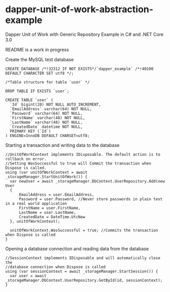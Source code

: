 # dapper-unit-of-work-abstraction-example
Dapper Unit of Work with Generic Repository Example in C# and .NET Core 3.0

README is a work in progress

Create the MySQL test database

```
CREATE DATABASE /*!32312 IF NOT EXISTS*/`dapper_example` /*!40100 DEFAULT CHARACTER SET utf8 */;

/*Table structure for table `user` */

DROP TABLE IF EXISTS `user`;

CREATE TABLE `user` (
  `Id` bigint(20) NOT NULL AUTO_INCREMENT,
  `EmailAddress` varchar(64) NOT NULL,
  `Password` varchar(64) NOT NULL,
  `FirstName` varchar(48) NOT NULL,
  `LastName` varchar(48) NOT NULL,
  `CreatedDate` datetime NOT NULL,
  PRIMARY KEY (`Id`)
) ENGINE=InnoDB DEFAULT CHARSET=utf8;
```

Starting a transaction and writing data to the database 

```
//UnitOfWorkContext implements IDisposable. The default action is to rollback on error.
//Setting WasSuccessful to true will Commit the transaction when Dispose is called.
using (var unitOfWorkContext = await _storageManager.StartUnitOfWork()) {
  var newUser = await _storageManager.DbContext.UserRepository.Add(new User
  {
      EmailAddress = user.EmailAddress,
      Password = user.Password, //Never store passwords in plain text in a real world application
      FirstName = user.FirstName,
      LastName = user.LastName,
      CreatedDate = DateTime.UtcNow
  }, unitOfWorkContext);

  unitOfWorkContext.WasSuccessful = true; //Commits the transaction when Dispose is called
}
```

Opening a database connection and reading data from the database

```
//SessionContext implements IDisposable and will automatically close the
//database connection when Dispose is called
using (var sessionContext = await _storageManager.StartSession()) {
  var user = await _storageManager.DbContext.UserRepository.GetById(id, sessionContext);
}
```
